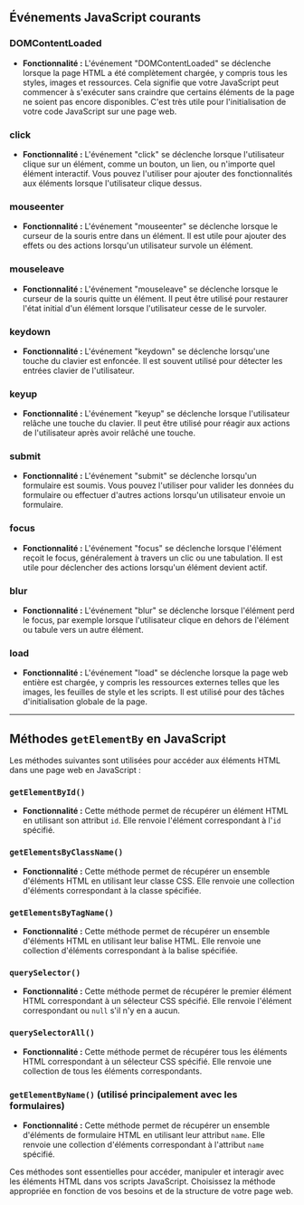 ## Événements JavaScript courants

### DOMContentLoaded

- **Fonctionnalité :** L'événement "DOMContentLoaded" se déclenche lorsque la page HTML a été complètement chargée, y compris tous les styles, images et ressources. Cela signifie que votre JavaScript peut commencer à s'exécuter sans craindre que certains éléments de la page ne soient pas encore disponibles. C'est très utile pour l'initialisation de votre code JavaScript sur une page web.

### click

- **Fonctionnalité :** L'événement "click" se déclenche lorsque l'utilisateur clique sur un élément, comme un bouton, un lien, ou n'importe quel élément interactif. Vous pouvez l'utiliser pour ajouter des fonctionnalités aux éléments lorsque l'utilisateur clique dessus.

### mouseenter

- **Fonctionnalité :** L'événement "mouseenter" se déclenche lorsque le curseur de la souris entre dans un élément. Il est utile pour ajouter des effets ou des actions lorsqu'un utilisateur survole un élément.

### mouseleave

- **Fonctionnalité :** L'événement "mouseleave" se déclenche lorsque le curseur de la souris quitte un élément. Il peut être utilisé pour restaurer l'état initial d'un élément lorsque l'utilisateur cesse de le survoler.

### keydown

- **Fonctionnalité :** L'événement "keydown" se déclenche lorsqu'une touche du clavier est enfoncée. Il est souvent utilisé pour détecter les entrées clavier de l'utilisateur.

### keyup

- **Fonctionnalité :** L'événement "keyup" se déclenche lorsque l'utilisateur relâche une touche du clavier. Il peut être utilisé pour réagir aux actions de l'utilisateur après avoir relâché une touche.

### submit

- **Fonctionnalité :** L'événement "submit" se déclenche lorsqu'un formulaire est soumis. Vous pouvez l'utiliser pour valider les données du formulaire ou effectuer d'autres actions lorsqu'un utilisateur envoie un formulaire.

### focus

- **Fonctionnalité :** L'événement "focus" se déclenche lorsque l'élément reçoit le focus, généralement à travers un clic ou une tabulation. Il est utile pour déclencher des actions lorsqu'un élément devient actif.

### blur

- **Fonctionnalité :** L'événement "blur" se déclenche lorsque l'élément perd le focus, par exemple lorsque l'utilisateur clique en dehors de l'élément ou tabule vers un autre élément.

### load

- **Fonctionnalité :** L'événement "load" se déclenche lorsque la page web entière est chargée, y compris les ressources externes telles que les images, les feuilles de style et les scripts. Il est utilisé pour des tâches d'initialisation globale de la page.

---

## Méthodes `getElementBy` en JavaScript

Les méthodes suivantes sont utilisées pour accéder aux éléments HTML dans une page web en JavaScript :

### `getElementById()`

- **Fonctionnalité :** Cette méthode permet de récupérer un élément HTML en utilisant son attribut `id`. Elle renvoie l'élément correspondant à l'`id` spécifié.

### `getElementsByClassName()`

- **Fonctionnalité :** Cette méthode permet de récupérer un ensemble d'éléments HTML en utilisant leur classe CSS. Elle renvoie une collection d'éléments correspondant à la classe spécifiée.

### `getElementsByTagName()`

- **Fonctionnalité :** Cette méthode permet de récupérer un ensemble d'éléments HTML en utilisant leur balise HTML. Elle renvoie une collection d'éléments correspondant à la balise spécifiée.

### `querySelector()`

- **Fonctionnalité :** Cette méthode permet de récupérer le premier élément HTML correspondant à un sélecteur CSS spécifié. Elle renvoie l'élément correspondant ou `null` s'il n'y en a aucun.

### `querySelectorAll()`

- **Fonctionnalité :** Cette méthode permet de récupérer tous les éléments HTML correspondant à un sélecteur CSS spécifié. Elle renvoie une collection de tous les éléments correspondants.

### `getElementByName()` (utilisé principalement avec les formulaires)

- **Fonctionnalité :** Cette méthode permet de récupérer un ensemble d'éléments de formulaire HTML en utilisant leur attribut `name`. Elle renvoie une collection d'éléments correspondant à l'attribut `name` spécifié.

Ces méthodes sont essentielles pour accéder, manipuler et interagir avec les éléments HTML dans vos scripts JavaScript. Choisissez la méthode appropriée en fonction de vos besoins et de la structure de votre page web.
